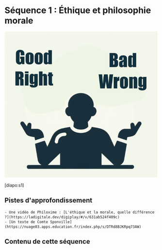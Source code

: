 # Séquence 1 : Éthique et philosophie morale

![](https://github.com/eyssette/images/blob/main/img/ethics-good-bad-right-wrong.png?raw=true)

[diapo:s1]

## Pistes d'approfondissement

```admonish tip title="Éthique et morale : y a-t-il une différence ?"
- Une vidéo de Philoxime : [L'éthique et la morale, quelle différence ?](https://ladigitale.dev/digiplay/#/v/631ab524f409c)
- [Un texte de Comte Sponville](https://nuage03.apps.education.fr/index.php/s/DTRd8BJKRpq73AW)
```

## Contenu de cette séquence

<script>subPages()</script>